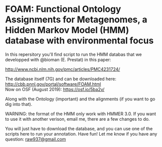 # FOAM: Functional Ontology Assignments for Metagenomes, a Hidden Markov Model (HMM) database with environmental focus

In this repersitory you'll find script to run the HMM databas that we developped with @bioman (E. Prestat) in this paper: 

http://www.ncbi.nlm.nih.gov/pmc/articles/PMC4231724/

The database itself (7G) and can be downloaded here: http://cbb.pnnl.gov/portal/software/FOAM.html  <br /> 
Now on OSF (August 2019): https://osf.io/5ba2v/

Along with the Ontology (important) and the alignments (if you want to go dig into that). 

WARNING: the format of the HMM only work with HMMER 3.0. If you want to use it with another verison, email me, there are a few changes to do. 
 
You will just have to download the database, and you can use one of the scripts here to run your annotation. Have fun! Let me know if you have any question: raw937@gmail.com

